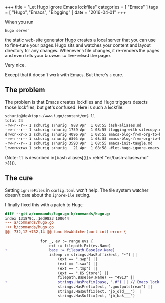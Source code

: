 +++
title = "Let Hugo ignore Emacs lockfiles"
categories = [ "Emacs" ]
tags = [ "Hugo", "Emacs", "Blogging" ]
date = "2016-04-01"
+++

When you run

    hugo server
	
the static web-site generator [Hugo](http://gohugo.io) creates a local
server that you can use to fine-tune your pages. Hugo sits and watches
your content and layout directory for any changes. Whenever a file changes,
it re-renders the pages and even tells your browser to live-relead the pages.

Very nice.

Except that it doesn't work with Emacs. But there's a cure.

<!--more-->

## The problem

The problem is that Emacs creates lockfiles and Hugo triggers detects
those lockfiles, but get's confused. Here is such a lockfile:

```bash
schurig@desktop:~/www.hugo/content/en$ ll
total 24
-rw-r--r-- 1 schurig schurig  988 Apr  1 08:55 bash-aliases.md
-rw-r--r-- 1 schurig schurig 1759 Apr  1 08:55 blogging-with-sitecopy.md
drwxr-xr-x 2 schurig schurig 4096 Apr  1 08:55 emacs-blog-from-org-to-hugo/
-rw-r--r-- 1 schurig schurig 6503 Apr  1 08:55 emacs-blog-from-org-to-hugo.md
-rw-r--r-- 1 schurig schurig 3593 Apr  1 08:55 emacs-init-tangle.md
lrwxrwxrwx 1 schurig schurig   21 Apr  1 08:58 .#let-hugo-ignore-emacs-lockfiles.md -> schurig@desktop.28219
```

(Note: `ll` is described in [bash aliases]({{< relref "en/bash-aliases.md" >}})).

## The cure

Setting `ignoreFiles` in `config.toml` won't help. The file system watcher doesn't care
about the `ignoreFile` setting.

I finally fixed this with a patch to Hugo:

```diff
diff --git a/commands/hugo.go b/commands/hugo.go
index 131879c..1ed9823 100644
--- a/commands/hugo.go
+++ b/commands/hugo.go
@@ -732,12 +732,14 @@ func NewWatcher(port int) error {
 
 				for _, ev := range evs {
 					ext := filepath.Ext(ev.Name)
+					base := filepath.Base(ev.Name)
 					istemp := strings.HasSuffix(ext, "~") ||
 						(ext == ".swp") ||
 						(ext == ".swx") ||
 						(ext == ".tmp") ||
 						(ext == ".DS_Store") ||
 						filepath.Base(ev.Name) == "4913" ||
+						strings.HasPrefix(base, ".#") || // Emacs lock files
 						strings.HasPrefix(ext, ".goutputstream") ||
 						strings.HasSuffix(ext, "jb_old___") ||
 						strings.HasSuffix(ext, "jb_bak___")

```
